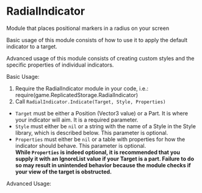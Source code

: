  # RadialIndicator
 Module that places positional markers in a radius on your screen
 
 Basic usage of this module consists of how to use it to apply the default indicator to a target.
 
 Advanced usage of this module consists of creating custom styles and the specific properties of individual indicators.
 
Basic Usage:<br/>
1. Require the RadialIndicator module in your code, i.e.: require(game.ReplicatedStorage.RadialIndicator)<br/> 
2. Call `RadialIndicator.Indicate(Target, Style, Properties)`<br/>
*    `Target` must be either a Position (Vector3 value) or a Part. It is where your indicator will aim. It is a required parameter.<br/>
*    `Style` must either be `nil` or a string with the name of a Style in the Style library, which is described below. This parameter is optional.<br/>
*    `Properties` must either be `nil` or a table with properties for how the indicator should behave. This parameter is optional.<br/>
**While `Properties` is indeed optional, it is recommended that you supply it with an IgnoreList value if your Target is a part. Failure to do so may result in unintended behavior because the module checks if your view of the target is obstructed.**

Advanced Usage: